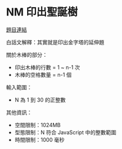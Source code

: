 # NM 印出聖誕樹

[題目連結](https://oj.lidemy.com/problem/1023)

白話文解釋：其實就是印出金字塔的延伸題

關於木棒的部分：

- 印出木棒的行數 = 1 ~ n-1 次
- 木棒的空格數量 = n-1 個

輸入範圍：
- N 為 1 到 30 的正整數

其他資訊：
- 空間限制：1024MB
- 型態限制：N 符合 JavaScript 中的整數範圍
- 時間限制：1000 毫秒
